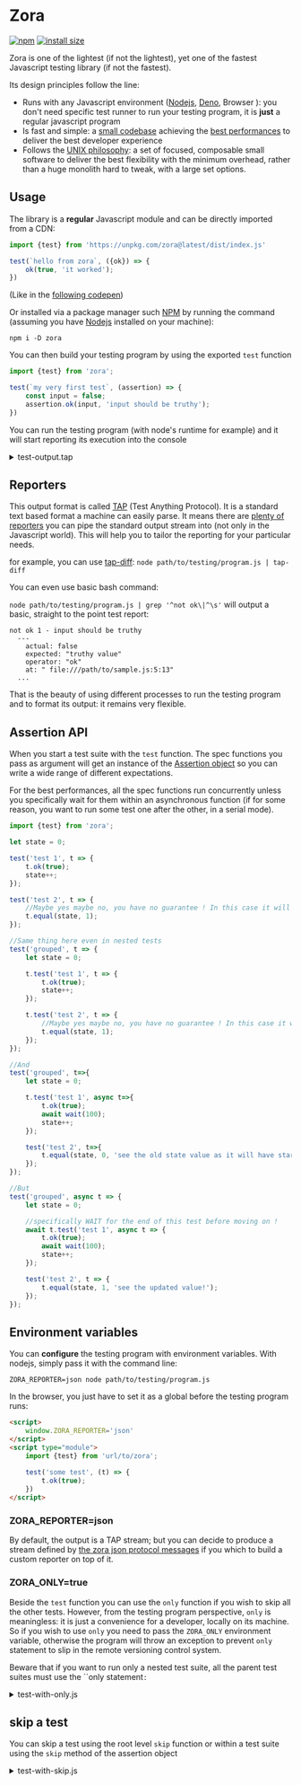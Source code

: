# Zora

[![npm](https://badgen.net/npm/v/zora)](https://www.npmjs.com/package/zora)
[![install size](https://badgen.net/packagephobia/install/zora)](https://packagephobia.now.sh/result?p=zora)

Zora is one of the lightest (if not the lightest), yet one of the fastest Javascript testing library (if not the fastest). 

Its design principles follow the line:

* Runs with any Javascript environment ([Nodejs](https://nodejs.org/en/), [Deno](https://deno.land/), Browser ): you don't need specific test runner to run your testing program, it is __just__ a regular javascript program
* Is fast and simple: a [small codebase](https://packagephobia.com/result?p=zora) achieving the [best performances](../perfs) to deliver the best developer experience
* Follows the [UNIX philosophy](https://en.wikipedia.org/wiki/Unix_philosophy): a set of focused, composable small software to deliver the best flexibility with the minimum overhead, rather than a huge monolith hard to tweak, with a large set options.

## Usage

The library is a __regular__ Javascript module and can be directly imported from a CDN:

```Javascript
import {test} from 'https://unpkg.com/zora@latest/dist/index.js'

test(`hello from zora`, ({ok}) => {
    ok(true, 'it worked');
})
```

(Like in the [following codepen](https://codepen.io/lorenzofox3/pen/LYWOaYV?editors=1111))

Or installed via a package manager such [NPM](https://www.npmjs.com/) by running the command (assuming you have [Nodejs](https://nodejs.org/en/) installed on your machine):

``npm i -D zora``

You can then build your testing program by using the exported ``test`` function

```Javascript
import {test} from 'zora';

test(`my very first test`, (assertion) => {
    const input = false;
    assertion.ok(input, 'input should be truthy');
})

```

You can run the testing program (with node's runtime for example) and it will start reporting its execution into the console 

<details>
    <summary>test-output.tap</summary>

```TAP
TAP version 13
# my very first test
not ok 1 - input should be truthy
  ---
    actual: false
    expected: "truthy value"
    operator: "ok"
    at: " file:///path/to/sample.js:5:13"
  ...

1..1
# tests 1
# pass  0
# fail  1
# skip  0

```

</details>

## Reporters

This output format is called [TAP](https://testanything.org/tap-version-13-specification.html) (Test Anything Protocol). It is a standard text based format a machine can easily parse. It means there are [plenty of reporters](https://www.npmjs.com/search?q=tap%20reporter) you can pipe the standard output stream into (not only in the Javascript world). This will help you to tailor the reporting for your particular needs.

for example, you can use [tap-diff](https://www.npmjs.com/package/tap-diff):
``node path/to/testing/program.js | tap-diff``

You can even use basic bash command:

``node path/to/testing/program.js | grep '^not ok\|^\s'`` will output a basic, straight to the point test report:

```
not ok 1 - input should be truthy
  ---
    actual: false
    expected: "truthy value"
    operator: "ok"
    at: " file:///path/to/sample.js:5:13"
  ...
```

That is the beauty of using different processes to run the testing program and to format its output: it remains very flexible.

## Assertion API

When you start a test suite with the ``test`` function. The spec functions you pass as argument will get an instance of the [Assertion object](../assert) so you can write a wide range of different expectations.

For the best performances, all the spec functions run concurrently unless you specifically wait for them within an asynchronous function (if for some reason, you want to run some test one after the other, in a serial mode).

```Javascript
import {test} from 'zora';

let state = 0;

test('test 1', t => {
    t.ok(true);
    state++;
});

test('test 2', t => {
    //Maybe yes maybe no, you have no guarantee ! In this case it will work as everything is sync
    t.equal(state, 1);
});

//Same thing here even in nested tests
test('grouped', t => {
    let state = 0;

    t.test('test 1', t => {
        t.ok(true);
        state++;
    });

    t.test('test 2', t => {
        //Maybe yes maybe no, you have no guarantee ! In this case it will work as everything is sync
        t.equal(state, 1);
    });
});

//And
test('grouped', t=>{
    let state = 0;

    t.test('test 1', async t=>{
        t.ok(true);
        await wait(100);
        state++;
    });

    test('test 2', t=>{
        t.equal(state, 0, 'see the old state value as it will have started to run before test 1 is done');
    });
});

//But
test('grouped', async t => {
    let state = 0;

    //specifically WAIT for the end of this test before moving on !
    await t.test('test 1', async t => {
        t.ok(true);
        await wait(100);
        state++;
    });

    test('test 2', t => {
        t.equal(state, 1, 'see the updated value!');
    });
});
```

## Environment variables

You can __configure__ the testing program with environment variables. With nodejs, simply pass it with the command line:

``ZORA_REPORTER=json node path/to/testing/program.js``

In the browser, you just have to set it as a global before the testing program runs:

```HTML
<script>
    window.ZORA_REPORTER='json'
</script>
<script type="module">
    import {test} from 'url/to/zora';
    
    test('some test', (t) => {
        t.ok(true);
    })
</script>
```

### ZORA_REPORTER=json

By default, the output is a TAP stream; but you can decide to produce a stream defined by [the zora json protocol messages](../reporters) if you which to build a custom reporter on top of it.

### ZORA_ONLY=true

Beside the ``test`` function you can use the ``only`` function if you wish to skip all the other tests. However, from the testing program perspective, ``only`` is meaningless: it is just a convenience for a developer, locally on its machine.  
So if you wish to use ``only`` you need to pass the ``ZORA_ONLY`` environment variable, otherwise the program will throw an exception to prevent ``only`` statement to slip in the remote versioning control system.

Beware that if you want to run only a nested test suite, all the parent test suites must use the ``only statement`:`

<details>
    <summary>test-with-only.js</summary>

```Javascript
import {only, test} from 'zora';

test('will be skipped', t => {
    t.ok(false);
})

only('some test', t => {
 
    // will be skipped as well
    t.test('some nested test', t => {
        t.ok(false);
    });
    
    // will run
    t.only('some other nested test', t => {
        t.ok(true);
    });
});
```

</details>

## skip a test

You can skip a test using the root level ``skip`` function or within a test suite using the ``skip`` method of the assertion object

<details>
    <summary>test-with-skip.js</summary>

```Javascript
import {skip, test} from 'zora';

skip('will be skipped', t => {
    t.ok(false);
})

test('some test', t => {
 
    // will be skipped as well
    t.skip('some nested test', t => {
        t.ok(false);
    });
    
    // will run
    t.test('some other nested test', t => {
        t.ok(true);
    });
});
```

</details>




